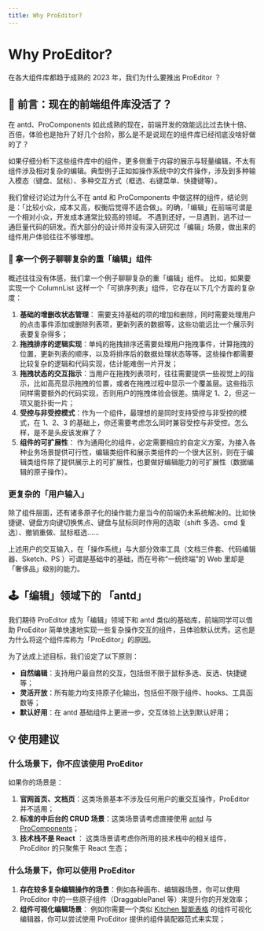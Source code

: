 ```yaml
---
title: Why ProEditor?
---
```


# Why ProEditor?

在各大组件库都趋于成熟的 2023 年，我们为什么要推出 ProEditor ？

## 🤔 前言：现在的前端组件库没活了？

在 antd、ProComponents 如此成熟的现在，前端开发的效能远比过去快十倍、百倍，体验也是抬升了好几个台阶，那么是不是说现在的组件库已经彻底没啥好做的了？

如果仔细分析下这些组件库中的组件，更多侧重于内容的展示与轻量编辑，不太有组件涉及相对复杂的编辑。典型例子正如如操作系统中的文件操作，涉及到多种输入模态（键盘、鼠标）、多种交互方式（框选、右键菜单、快捷键等）。

我们曾经讨论过为什么不在 antd 和 ProComponents 中做这样的组件，结论则是：「比较小众，成本又高，权衡后觉得不适合做」。的确，「编辑」在前端可谓是一个相对小众，开发成本通常比较高的领域。 不遇到还好，一旦遇到，逃不过一通巨量代码的研发。而大部分的设计师并没有深入研究过「编辑」场景，做出来的组件用户体验往往不够理想。

### 🌰 拿一个例子聊聊复杂的重「编辑」组件

概述往往没有体感，我们拿一个例子聊聊复杂的重「编辑」组件。 比如，如果要实现一个 ColumnList 这样一个「可排序列表」组件，它存在以下几个方面的复杂度：

1. **基础的增删改状态管理**： 需要支持基础的项的增加和删除，同时需要处理用户的点击事件添加或删除列表项，更新列表的数据等，这些功能远比一个展示列表要复杂得多；
2. **拖拽排序的逻辑实现**：单纯的拖拽排序还需要处理用户拖拽事件，计算拖拽的位置，更新列表的顺序，以及将排序后的数据处理状态等等。这些操作都需要比较复杂的逻辑和代码实现，估计能难倒一片开发；
3. **拖拽状态的交互指示**：当用户在拖拽列表项时，往往需要提供一些视觉上的指示，比如高亮显示拖拽的位置，或者在拖拽过程中显示一个覆盖层。这些指示同样需要额外的代码实现，否则用户的拖拽体验会很差。搞得定 1、2，但这一项又能扑街一片；
4. **受控与非受控模式**：作为一个组件，最理想的是同时支持受控与非受控的模式，在 1、2、3 的基础上，你还需要考虑怎么同时兼容受控与非受控。怎么样，是不是头皮该发麻了？
5. **组件的可扩展性**： 作为通用化的组件，必定需要相应的自定义方案，为接入各种业务场景提供可行性，编辑类组件和展示类组件的一个很大区别，则在于编辑类组件除了提供展示上的可扩展性，也要做好编辑能力的可扩展性（数据编辑的原子操作）。

### 更复杂的「用户输入」

除了组件层面，还有诸多原子化的操作能力是当今的前端仍未系统解决的。比如快捷键、键盘方向键切换焦点、键盘与鼠标同时作用的选取（shift 多选、cmd 复选）、撤销重做、鼠标框选……

上述用户的交互输入，在「操作系统」与大部分效率工具（文档三件套、代码编辑器、Sketch、PS ）可谓是基础中的基础，而在号称“一统终端”的 Web 里却是「奢侈品」级别的能力。

## 🕹「编辑」领域下的 「antd」

我们期待 ProEditor 成为「编辑」领域下和 antd 类似的基础库，前端同学可以借助 ProEditor 简单快速地实现一些复杂操作交互的组件，且体验默认优秀。这也是为什么将这个组件库称为「ProEditor」的原因。

为了达成上述目标，我们设定了以下原则：

- **自然编辑**：支持用户最自然的交互，包括但不限于鼠标多选、反选、快捷键等；
- **灵活开放**：所有能力均支持原子化输出，包括但不限于组件、hooks、工具函数等；
- **默认好用**：在 antd 基础组件上更进一步，交互体验上达到默认好用；

## 💡 使用建议

### 什么场景下，你不应该使用 ProEditor

如果你的场景是：

1. **官网首页、文档页**：这类场景基本不涉及任何用户的重交互操作，ProEditor 并不适用；
2. **标准的中后台的 CRUD 场景**：这类场景请考虑直接使用 [antd](http://ant.design/) 与 [ProComponents](https://procomponents.ant.design/)；
3. **技术栈不是 React** ： 这类场景请考虑你所用的技术栈中的相关组件， ProEditor 的只聚焦于 React 生态；

### 什么场景下，你可以使用 ProEditor

1. **存在较多复杂编辑操作的场景**：例如各种画布、编辑器场景，你可以使用 ProEditor 中的一些原子组件（DraggablePanel 等）来提升你的开发效率；
2. **组件可视化编辑场景**： 例如你需要一个类似 [Kitchen 智能表格](https://www.yuque.com/kitchen/changelog/3.1.0) 的组件可视化编辑器，你可以尝试使用 ProEditor 提供的组件装配器范式来实现；
